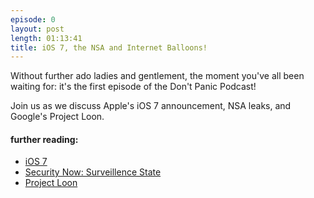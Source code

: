 ```yaml
---
episode: 0
layout: post
length: 01:13:41
title: iOS 7, the NSA and Internet Balloons!
---
```


Without further ado ladies and gentlement, the moment you've all been waiting for: it's the first episode of the Don't Panic Podcast!

Join us as we discuss Apple's iOS 7 announcement, NSA leaks, and Google's Project Loon.

#### further reading:

* [iOS 7](http://www.apple.com/ios/ios7/)
* [Security Now: Surveillence State](http://twit.tv/show/security-now/408)
* [Project Loon](http://www.google.com/loon/)